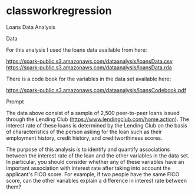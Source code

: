 classworkregression
===================

Loans Data Analysis


Data

For this analysis I used the loans data available from here:

https://spark-public.s3.amazonaws.com/dataanalysis/loansData.csv
https://spark-public.s3.amazonaws.com/dataanalysis/loansData.rda

There is a code book for the variables in the data set available here:

https://spark-public.s3.amazonaws.com/dataanalysis/loansCodebook.pdf

Prompt

The data above consist of a sample of 2,500 peer-to-peer loans issued through the Lending Club (https://www.lendingclub.com/home.action). The interest rate of these loans is determined by the Lending Club on the basis of characteristics of the person asking for the loan such as their employment history, credit history, and creditworthiness scores. 

The purpose of this analysis is to identify and quantify associations between the interest rate of the loan and the other variables in the data set. In particular, you should consider whether any of these variables have an important association with interest rate after taking into account the applicant's FICO score. For example, if two people have the same FICO score, can the other variables explain a difference in interest rate between them?
